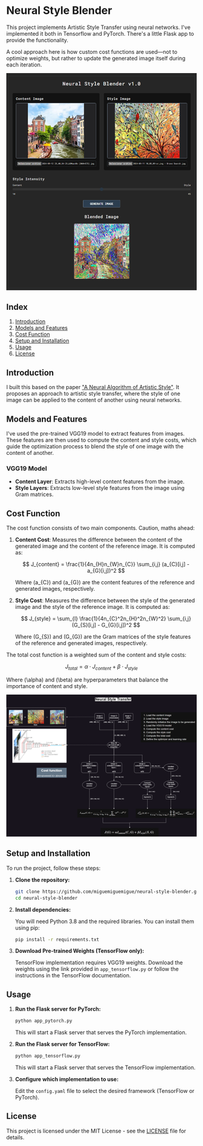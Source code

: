 # Neural Style Blender

This project implements Artistic Style Transfer using neural networks. I've implemented it both in Tensorflow and PyTorch. There's a little Flask app to provide the functionality.

A cool approach here is how custom cost functions are used—not to optimize weights, but rather to update the generated image itself during each iteration.

![Example Image](data/examples/example_2.png)

## Index

1. [Introduction](#introduction)
2. [Models and Features](#models-and-features)
3. [Cost Function](#cost-function)
4. [Setup and Installation](#setup-and-installation)
5. [Usage](#usage)
6. [License](#license)

## Introduction

I built this based on the paper ["A Neural Algorithm of Artistic Style"](https://arxiv.org/abs/1508.06576). It proposes an approach to artistic style transfer, where the style of one image can be applied to the content of another using neural networks.

## Models and Features

I've used the pre-trained VGG19 model to extract features from images. These features are then used to compute the content and style costs, which guide the optimization process to blend the style of one image with the content of another.

### VGG19 Model

- **Content Layer**: Extracts high-level content features from the image.
- **Style Layers**: Extracts low-level style features from the image using Gram matrices.

## Cost Function

The cost function consists of two main components. Caution, maths ahead:

1. **Content Cost**: Measures the difference between the content of the generated image and the content of the reference image. It is computed as:

   $$ J_{content} = \frac{1}{4n_{H}n_{W}n_{C}} \sum_{i,j} (a_{C}[i,j] - a_{G}[i,j])^2 $$

   Where \(a_{C}\) and \(a_{G}\) are the content features of the reference and generated images, respectively.

2. **Style Cost**: Measures the difference between the style of the generated image and the style of the reference image. It is computed as:

   $$ J_{style} = \sum_{l} \frac{1}{4n_{C}^2n_{H}^2n_{W}^2} \sum_{i,j} (G_{S}[i,j] - G_{G}[i,j])^2 $$

   Where \(G_{S}\) and \(G_{G}\) are the Gram matrices of the style features of the reference and generated images, respectively.

The total cost function is a weighted sum of the content and style costs:

$$ J_{total} = \alpha \cdot J_{content} + \beta \cdot J_{style} $$

Where \(\alpha\) and \(\beta\) are hyperparameters that balance the importance of content and style.

![Example Image](data/diagram/diagram.png)

## Setup and Installation

To run the project, follow these steps:

1. **Clone the repository:**

   ```bash
   git clone https://github.com/miguemiguemigue/neural-style-blender.git
   cd neural-style-blender
   ```

2. **Install dependencies:**

   You will need Python 3.8 and the required libraries. You can install them using pip:

   ```bash
   pip install -r requirements.txt
   ```

3. **Download Pre-trained Weights (TensorFlow only):**

   TensorFlow implementation requires VGG19 weights. Download the weights using the link provided in `app_tensorflow.py` or follow the instructions in the TensorFlow documentation.

## Usage

1. **Run the Flask server for PyTorch:**

   ```bash
   python app_pytorch.py
   ```

   This will start a Flask server that serves the PyTorch implementation.

2. **Run the Flask server for TensorFlow:**

   ```bash
   python app_tensorflow.py
   ```

   This will start a Flask server that serves the TensorFlow implementation.

3. **Configure which implementation to use:**

   Edit the `config.yaml` file to select the desired framework (TensorFlow or PyTorch).

## License

This project is licensed under the MIT License - see the [LICENSE](LICENSE) file for details.
